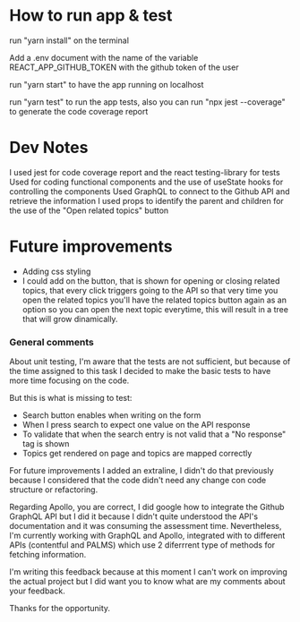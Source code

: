 # How to run app & test
run "yarn install" on the terminal

Add a .env document with the name of the variable REACT_APP_GITHUB_TOKEN with the github token of the user

run "yarn start" to have the app running on localhost

run "yarn test" to run the app tests, also you can run "npx jest --coverage" to generate the code coverage report


# Dev Notes
I used jest for code coverage report and the react testing-library for tests
Used for coding functional components and the use of useState hooks for controlling the components
Used GraphQL to connect to the Github API and retrieve the information
I used props to identify the parent and children for the use of the "Open related topics" button

# Future improvements
- Adding css styling
- I could add on the button, that is shown for opening or closing related topics, that every click triggers going to the API so that very time you open the related topics you'll have the related topics button again as an option so you can open the next topic everytime, this will result in a tree that will grow dinamically.

### General comments
About unit testing, I'm aware that the tests are not sufficient, but because of the time assigned to this task I decided to make the basic tests to have more time focusing on the code. 

But this is what is missing to test:
- Search button enables when writing on the form
- When I press search to expect one value on the API response
- To validate that when the search entry is not valid that a "No response" tag is shown
- Topics get rendered on page and topics are mapped correctly

For future improvements I added an extraline, I didn't do that previously because I considered that the code didn't need any change con code structure or refactoring.

Regarding Apollo, you are correct, I did google how to integrate the Github GraphQL API but I did it because I didn't quite understood the API's documentation and it was consuming the assessment time. Nevertheless, I'm currently working with GraphQL and Apollo, integrated with to different APIs (contentful and PALMS) which use 2 diferrrent type of methods for fetching information.

I'm writing this feedback because at this moment I can't work on improving the actual project but I did want you to know what are my comments about your feedback.

Thanks for the opportunity.